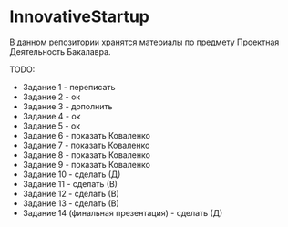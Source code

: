 # InnovativeStartup

В данном репозитории хранятся материалы по предмету Проектная Деятельность Бакалавра.

TODO:
* Задание 1 - переписать
* Задание 2 - ок
* Задание 3 - дополнить
* Задание 4 - ок
* Задание 5 - ок
* Задание 6 - показать Коваленко
* Задание 7 - показать Коваленко
* Задание 8 - показать Коваленко
* Задание 9 - показать Коваленко
* Задание 10 - сделать (Д)
* Задание 11 - сделать (В)
* Задание 12 - сделать (В)
* Задание 13 - сделать (В)
* Задание 14 (финальная презентация) - сделать (Д)
